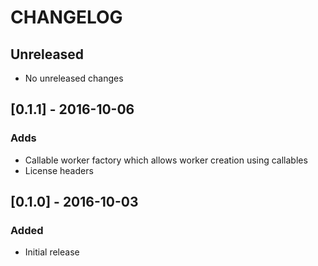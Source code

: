 # CHANGELOG

## Unreleased
  - No unreleased changes

## [0.1.1] - 2016-10-06
### Adds
  - Callable worker factory which allows worker creation using callables
  - License headers

## [0.1.0] - 2016-10-03
### Added
  - Initial release
